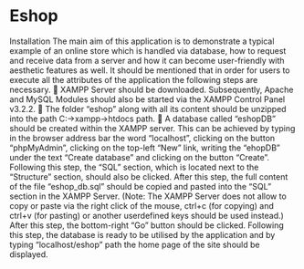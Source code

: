 # Eshop
Installation 
The main aim of this application is to demonstrate a typical example of an online store which is handled via database, how to request and receive data from a server and how it can become user-friendly with aesthetic features as well. It should be mentioned that in order for users to execute all the attributes of the application the following steps are necessary.  XAMPP Server should be downloaded. Subsequently, Apache and MySQL Modules should also be started via the XAMPP Control Panel v3.2.2.  The folder “eshop” along with all its content should be unzipped into the path            C:->xampp->htdocs path.  A database called “eshopDB” should be created within the XAMPP server. This can be achieved by typing in the browser address bar the word “localhost”, clicking on the button “phpMyAdmin”, clicking on the top-left “New” link, writing the “ehopDB” under the text “Create database” and clicking on the button “Create”. Following this step, the “SQL” section, which is located next to the “Structure” section, should also be clicked. After this step, the full content of the file “eshop_db.sql” should be copied and pasted into the “SQL” section in the XAMPP Server. (Note: The XAMPP Server does not allow to copy or paste via the right click of the mouse, ctrl+c (for copying) and ctrl+v (for pasting) or another userdefined keys should be used instead.) After this step, the bottom-right “Go” button should be clicked. Following this step, the database is ready to be utilised by the application and by typing “localhost/eshop” path the home page of the site should be displayed.
